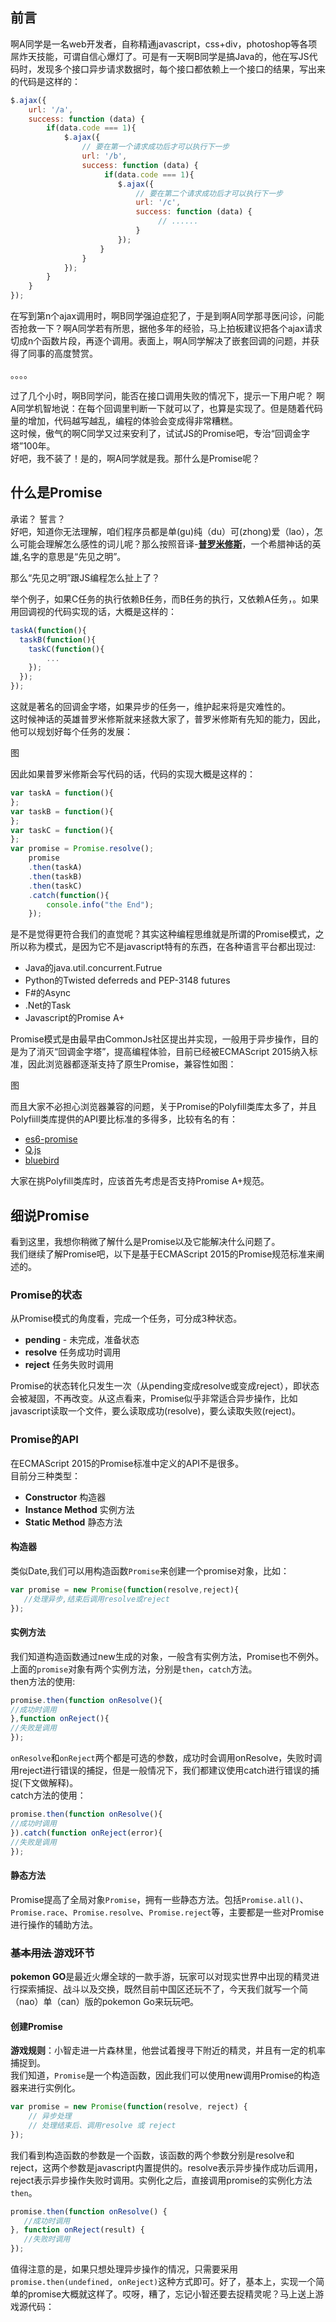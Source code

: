 ## 前言
啊A同学是一名web开发者，自称精通javascript，css+div，photoshop等各项屌炸天技能，可谓自信心爆灯了。可是有一天啊B同学是搞Java的，他在写JS代码时，发现多个接口异步请求数据时，每个接口都依赖上一个接口的结果，写出来的代码是这样的：  
```javascript
$.ajax({
    url: '/a',
    success: function (data) {
		if(data.code === 1){
			$.ajax({
	            // 要在第一个请求成功后才可以执行下一步
	            url: '/b',
	            success: function (data) {
	                 if(data.code === 1){
						$.ajax({
				            // 要在第二个请求成功后才可以执行下一步
				            url: '/c',
				            success: function (data) {
				                 // ......
				            }
				        });
					}
	            }
	        });
		}	
    }
});
```  
在写到第n个ajax调用时，啊B同学强迫症犯了，于是到啊A同学那寻医问诊，问能否抢救一下？啊A同学若有所思，据他多年的经验，马上拍板建议把各个ajax请求切成n个函数片段，再逐个调用。表面上，啊A同学解决了嵌套回调的问题，并获得了同事的高度赞赏。  

。。。。  

过了几个小时，啊B同学问，能否在接口调用失败的情况下，提示一下用户呢？ 啊A同学机智地说：在每个回调里判断一下就可以了，也算是实现了。但是随着代码量的增加，代码越写越乱，编程的体验会变成得非常糟糕。   
这时候，傲气的啊C同学又过来安利了，试试JS的Promise吧，专治“回调金字塔”100年。   
好吧，我不装了！是的，啊A同学就是我。那什么是Promise呢？  

## 什么是Promise
承诺？ 誓言？  
好吧，知道你无法理解，咱们程序员都是单(gu)纯（du）可(zhong)爱（lao），怎么可能会理解怎么感性的词儿呢？那么按照音译-**[普罗米修斯](https://zh.wikipedia.org/wiki/%E6%99%AE%E7%BD%97%E7%B1%B3%E4%BF%AE%E6%96%AF)**，一个希腊神话的英雄,名字的意思是“先见之明”。

那么“先见之明”跟JS编程怎么扯上了？

举个例子，如果C任务的执行依赖B任务，而B任务的执行，又依赖A任务，。如果用回调视的代码实现的话，大概是这样的：  
```javascript
taskA(function(){
  taskB(function(){
	taskC(function(){
		...
	});
  });
});
```  
这就是著名的回调金字塔，如果异步的任务一，维护起来将是灾难性的。  
这时候神话的英雄普罗米修斯就来拯救大家了，普罗米修斯有先知的能力，因此，他可以规划好每个任务的发展：

图


因此如果普罗米修斯会写代码的话，代码的实现大概是这样的：   
```javascript
var taskA = function(){
};
var taskB = function(){
};
var taskC = function(){
};
var promise = Promise.resolve();
	promise
	.then(taskA)
	.then(taskB)
	.then(taskC)
	.catch(function(){
	  	console.info("the End");
	});
```  
是不是觉得更符合我们的直觉呢？其实这种编程思维就是所谓的Promise模式，之所以称为模式，是因为它不是javascript特有的东西，在各种语言平台都出现过:
- Java的java.util.concurrent.Futrue   
- Python的Twisted deferreds and PEP-3148 futures  
- F#的Async  
- .Net的Task  
- Javascript的Promise A+  

Promise模式是由最早由CommonJs社区提出并实现，一般用于异步操作，目的是为了消灭“回调金字塔”，提高编程体验，目前已经被ECMAScript 2015纳入标准，因此浏览器都逐渐支持了原生Promise，兼容性如图：  

图

而且大家不必担心浏览器兼容的问题，关于Promise的Polyfill类库太多了，并且Polyfiill类库提供的API要比标准的多得多，比较有名的有：   
- [es6-promise](https://github.com/jakearchibald/es6-promise)  
- [Q.js](https://github.com/kriskowal/q)  
- [bluebird](https://github.com/petkaantonov/bluebird)

大家在挑Polyfill类库时，应该首先考虑是否支持Promise A+规范。

## 细说Promise
看到这里，我想你稍微了解什么是Promise以及它能解决什么问题了。   
我们继续了解Promise吧，以下是基于ECMAScript 2015的Promise规范标准来阐述的。
### Promise的状态  
从Promise模式的角度看，完成一个任务，可分成3种状态。   

- **pending** - 未完成，准备状态  
- **resolve**   任务成功时调用
- **reject**  任务失败时调用

Promise的状态转化只发生一次（从pending变成resolve或变成reject），即状态会被凝固，不再改变。从这点看来，Promise似乎非常适合异步操作，比如javascript读取一个文件，要么读取成功(resolve)，要么读取失败(reject)。 

### Promise的API
在ECMAScript 2015的Promise标准中定义的API不是很多。  
目前分三种类型：

- **Constructor** 构造器
- **Instance Method** 实例方法
- **Static Method** 静态方法

#### **构造器**   
类似Date,我们可以用构造函数`Promise`来创建一个promise对象，比如：  
```javascript
var promise = new Promise(function(resolve,reject){
   //处理异步,结束后调用resolve或reject
});
```  
#### **实例方法**  
我们知道构造函数通过new生成的对象，一般含有实例方法，Promise也不例外。上面的`promise`对象有两个实例方法，分别是`then`，`catch`方法。  
then方法的使用:   
```javascript
promise.then(function onResolve(){
//成功时调用
},function onReject(){
//失败是调用
});
```  
`onResolve`和`onReject`两个都是可选的参数，成功时会调用onResolve，失败时调用reject进行错误的捕捉，但是一般情况下，我们都建议使用catch进行错误的捕捉(下文做解释)。  
catch方法的使用：   
```javascript
promise.then(function onResolve(){
//成功时调用
}).catch(function onReject(error){
//失败是调用
});
```  
#### **静态方法** 
Promise提高了全局对象`Promise`，拥有一些静态方法。包括`Promise.all()`、`Promise.race`、`Promise.resolve`、`Promise.reject`等，主要都是一些对Promise进行操作的辅助方法。  
### <del> 基本用法 </del>游戏环节
**pokemon GO**是最近火爆全球的一款手游，玩家可以对现实世界中出现的精灵进行探索捕捉、战斗以及交换，既然目前中国区还玩不了，今天我们就写一个简（nao）单（can）版的pokemon Go来玩玩吧。
#### 创建Promise
**游戏规则**：小智走进一片森林里，他尝试着搜寻下附近的精灵，并且有一定的机率捕捉到。  
我们知道，`Promise`是一个构造函数，因此我们可以使用new调用Promise的构造器来进行实例化。   
```javascript
var promise = new Promise(function(resolve, reject) {
    // 异步处理
    // 处理结束后、调用resolve 或 reject
});
```
我们看到构造函数的参数是一个函数，该函数的两个参数分别是resolve和reject，这两个参数是javascript内置提供的。resolve表示异步操作成功后调用，reject表示异步操作失败时调用。实例化之后，直接调用promise的实例化方法`then`。
```javascript
promise.then(function onResolve() {
   //成功时调用
}, function onReject(result) {
   //失败时调用
});
```
值得注意的是，如果只想处理异步操作的情况，只需要采用`promise.then(undefined, onReject)`这种方式即可。好了，基本上，实现一个简单的promise大概就这样了。哎呀，糟了，忘记小智还要去捉精灵呢？马上送上游戏源代码：   
